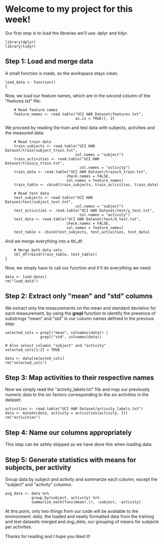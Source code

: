 # Welcome to my project for this week!

Our first step is to load the libraries we'll use: dplyr and tidyr.

```{r}
library(dplyr)
library(tidyr)
```

## Step 1: Load and merge data

A small function is made, so the workspace stays clean.

```{r}
load_data <- function()
{
```

Now, we load our feature names, which are in the second column of the "features.txt" file:

``` {r}
    # Read feature names
    feature_names <- read.table("UCI HAR Dataset/features.txt",
                                as.is = TRUE)[, 2]
```

We proceed by reading the train and test data with subjects, activities and the measured data:

```{r}
    # Read train data
    train_subjects <- read.table("UCI HAR Dataset/train/subject_train.txt",
                                col.names = "subject")
    train_activities <- read.table("UCI HAR Dataset/train/y_train.txt",
                                  col.names = "activity")
    train_data <- read.table("UCI HAR Dataset/train/X_train.txt",
                            check.names = FALSE,
                            col.names = feature_names)
    train_table <- cbind(train_subjects, train_activities, train_data)
    
    # Read test data
    test_subjects <- read.table("UCI HAR Dataset/test/subject_test.txt",
                                col.names = "subject")
    test_activities <- read.table("UCI HAR Dataset/test/y_test.txt",
                                  col.names = "activity")
    test_data <- read.table("UCI HAR Dataset/test/X_test.txt",
                            check.names = FALSE,
                            col.names = feature_names)
    test_table <- cbind(test_subjects, test_activities, test_data)
```

And we merge everything into a tbl_df:

```{r}
    # Merge both data sets
    tbl_df(rbind(train_table, test_table))
}
```

Now, we simply have to call our function and it'll do everything we need:

```{r}
data <- load_data()
rm("load_data")
```

## Step 2: Extract only "mean" and "std" columns

We extract only the measurements on the mean and standard deviation for each measurement, by using the **grepl** function to identify the presence of substrings "mean" and "std" in our column names defined in the previous step:

```{r}
selected_cols = grepl("mean", colnames(data)) |
                grepl("std", colnames(data))

# Also select columns "subject" and "activity"
selected_cols[1:2] = TRUE

data <- data[selected_cols]
rm("selected_cols")
```

## Step 3: Map activities to their respective names

Now we simply read the "activity_labels.txt" file and map our previously numeric data to the six factors corresponding to the six activities in the dataset:

```{r}
activities <- read.table("UCI HAR Dataset/activity_labels.txt")
data <- mutate(data, activity = activities[activity, 2])
rm("activities")
```

## Step 4: Name our columns appropriately

This step can be safely skipped as we have done this when loading data.

## Step 5: Generate statistics with means for subjects, per activity

Group data by subject and activity and summarize each column, except the "subject" and "activity" columns.

```{r}
avg_data <- data %>% 
            group_by(subject, activity) %>%
            summarize_each(funs(mean(.)), -subject, -activity)
```

At this point, only two things from our code will be available to the environment: *data*, the loaded and neatly formatted data from the training and test datasets merged and *avg_data*, our grouping of means for subjects per activities.

Thanks for reading and I hope you liked it!